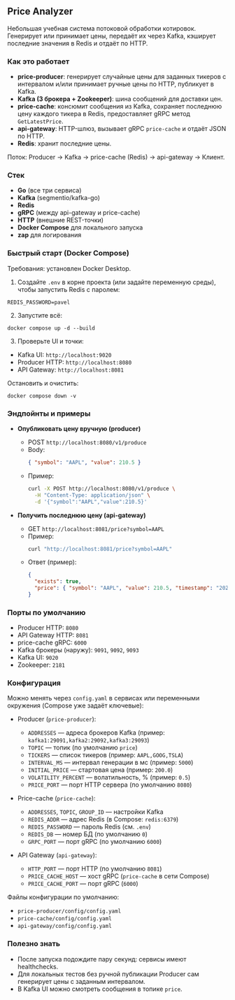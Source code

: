 ## Price Analyzer

Небольшая учебная система потоковой обработки котировок. Генерирует или принимает цены, передаёт их через Kafka, кэширует последние значения в Redis и отдаёт по HTTP.

### Как это работает
- **price-producer**: генерирует случайные цены для заданных тикеров с интервалом и/или принимает ручные цены по HTTP, публикует в Kafka.
- **Kafka (3 брокера + Zookeeper)**: шина сообщений для доставки цен.
- **price-cache**: консюмит сообщения из Kafka, сохраняет последнюю цену каждого тикера в Redis, предоставляет gRPC метод `GetLatestPrice`.
- **api-gateway**: HTTP-шлюз, вызывает gRPC `price-cache` и отдаёт JSON по HTTP.
- **Redis**: хранит последние цены.

Поток: Producer → Kafka → price-cache (Redis) → api-gateway → Клиент.

### Стек
- **Go** (все три сервиса)
- **Kafka** (segmentio/kafka-go)
- **Redis**
- **gRPC** (между api-gateway и price-cache)
- **HTTP** (внешние REST-точки)
- **Docker Compose** для локального запуска
- **zap** для логирования

### Быстрый старт (Docker Compose)
Требования: установлен Docker Desktop.

1) Создайте `.env` в корне проекта (или задайте переменную среды), чтобы запустить Redis с паролем:
```
REDIS_PASSWORD=pavel
```

2) Запустите всё:
```
docker compose up -d --build
```

3) Проверьте UI и точки:
- Kafka UI: `http://localhost:9020`
- Producer HTTP: `http://localhost:8080`
- API Gateway: `http://localhost:8081`

Остановить и очистить:
```
docker compose down -v
```

### Эндпойнты и примеры
- **Опубликовать цену вручную (producer)**
  - POST `http://localhost:8080/v1/produce`
  - Body:
    ```json
    { "symbol": "AAPL", "value": 210.5 }
    ```
  - Пример:
    ```bash
    curl -X POST http://localhost:8080/v1/produce \
      -H "Content-Type: application/json" \
      -d '{"symbol":"AAPL","value":210.5}'
    ```

- **Получить последнюю цену (api-gateway)**
  - GET `http://localhost:8081/price?symbol=AAPL`
  - Пример:
    ```bash
    curl "http://localhost:8081/price?symbol=AAPL"
    ```
  - Ответ (пример):
    ```json
    {
      "exists": true,
      "price": { "symbol": "AAPL", "value": 210.5, "timestamp": "2024-01-01T12:00:00Z" }
    }
    ```

### Порты по умолчанию
- Producer HTTP: `8080`
- API Gateway HTTP: `8081`
- price-cache gRPC: `6000`
- Kafka брокеры (наружу): `9091`, `9092`, `9093`
- Kafka UI: `9020`
- Zookeeper: `2181`

### Конфигурация
Можно менять через `config.yaml` в сервисах или переменными окружения (Compose уже задаёт ключевые):

- Producer (`price-producer`):
  - `ADDRESSES` — адреса брокеров Kafka (пример: `kafka1:29091,kafka2:29092,kafka3:29093`)
  - `TOPIC` — топик (по умолчанию `price`)
  - `TICKERS` — список тикеров (пример: `AAPL,GOOG,TSLA`)
  - `INTERVAL_MS` — интервал генерации в мс (пример: `5000`)
  - `INITIAL_PRICE` — стартовая цена (пример: `200.0`)
  - `VOLATILITY_PERCENT` — волатильность, % (пример: `0.5`)
  - `PRICE_PORT` — порт HTTP сервера (по умолчанию `8080`)

- Price-cache (`price-cache`):
  - `ADDRESSES`, `TOPIC`, `GROUP_ID` — настройки Kafka
  - `REDIS_ADDR` — адрес Redis (в Compose: `redis:6379`)
  - `REDIS_PASSWORD` — пароль Redis (см. `.env`)
  - `REDIS_DB` — номер БД (по умолчанию `0`)
  - `GRPC_PORT` — порт gRPC (по умолчанию `6000`)

- API Gateway (`api-gateway`):
  - `HTTP_PORT` — порт HTTP (по умолчанию `8081`)
  - `PRICE_CACHE_HOST` — хост gRPC (`price-cache` в сети Compose)
  - `PRICE_CACHE_PORT` — порт gRPC (`6000`)

Файлы конфигурации по умолчанию:
- `price-producer/config/config.yaml`
- `price-cache/config/config.yaml`
- `api-gateway/config/config.yaml`

### Полезно знать
- После запуска подождите пару секунд: сервисы имеют healthchecks.
- Для локальных тестов без ручной публикации Producer сам генерирует цены с заданным интервалом.
- В Kafka UI можно смотреть сообщения в топике `price`.


